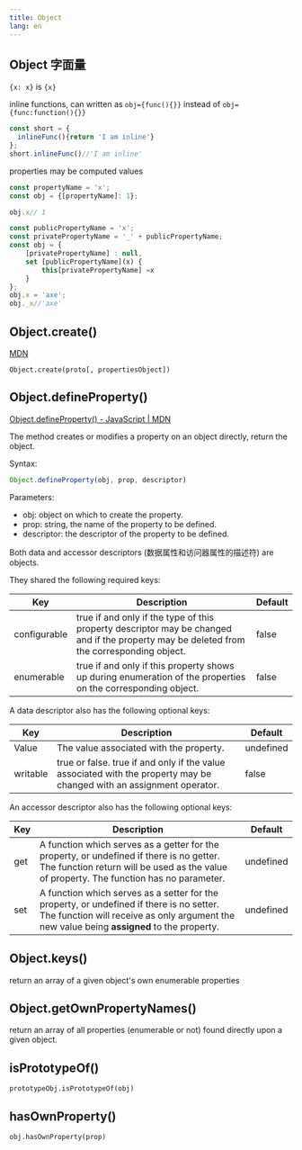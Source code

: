 ```yaml
---
title: Object
lang: en
---
```


## Object 字面量

`{x: x}` is `{x}`

inline functions, can written as `obj={func(){}}` instead of `obj={func:function(){}}`

``` javascript
const short = {
  inlineFunc(){return 'I am inline'}
};
short.inlineFunc()//'I am inline'
```

properties may be computed values

``` javascript
const propertyName = 'x';
const obj = {[propertyName]: 1};

obj.x// 1
```

``` javascript
const publicPropertyName = 'x';
const privatePropertyName = '_' + publicPropertyName;
const obj = {
    [privatePropertyName] : null,
    set [publicPropertyName](x) {
        this[privatePropertyName] =x
    }
};
obj.x = 'axe';
obj._x//'axe'
```

## Object.create()

[MDN](https://developer.mozilla.org/en-US/docs/Web/JavaScript/Reference/Global_Objects/Object/create)

`Object.create(proto[, propertiesObject])`

## Object.defineProperty()

[Object.defineProperty() - JavaScript \| MDN](https://developer.mozilla.org/en-US/docs/Web/JavaScript/Reference/Global_Objects/Object/defineProperty)

The method creates or modifies a property on an object directly, return the object.

Syntax:

```javascript
Object.defineProperty(obj, prop, descriptor)
```

Parameters:

- obj: object on which to create the property.
- prop: string, the name of the property to be defined.
- descriptor: the descriptor of the property to be defined.

Both data and accessor descriptors (数据属性和访问器属性的描述符) are objects.

They shared the following required keys:

|Key|Description|Default|
|---|---|---|
| configurable | true if and only if the type of this property descriptor may be changed and if the property may be deleted from the corresponding object. |false|
| enumerable | true if and only if this property shows up during enumeration of the properties on the corresponding object.|false|

A data descriptor also has the following optional keys:

|Key|Description|Default|
|---|---|---|
| Value | The value associated with the property.| undefined |
| writable| true or false. true if and only if the value associated with the property may be changed with an assignment operator.| false |

An accessor descriptor also has the following optional keys:

|Key|Description|Default|
|---|---|---|
| get| A function which serves as a getter for the property, or undefined if there is no getter. The function return will be used as the value of property. The function has no parameter. | undefined |
| set| A function which serves as a setter for the property, or undefined if there is no setter. The function will receive as only argument the new value being **assigned** to the property. | undefined |

## Object.keys()

return an array of a given object's own enumerable properties

##  Object.getOwnPropertyNames()

return an array of all properties (enumerable or not) found directly upon a given object.

## isPrototypeOf()

`prototypeObj.isPrototypeOf(obj)`

## hasOwnProperty()

`obj.hasOwnProperty(prop)`
